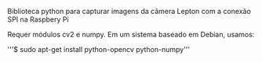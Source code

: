 Biblioteca python para capturar imagens da câmera Lepton com a conexão SPI na Raspbery Pi


Requer módulos cv2 e numpy. Em um sistema baseado em Debian, usamos:

'''$ sudo apt-get install python-opencv python-numpy'''
